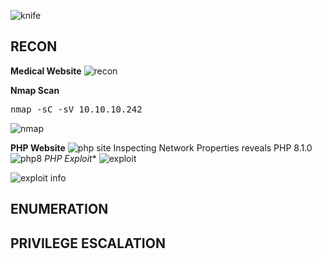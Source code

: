 ![knife](https://user-images.githubusercontent.com/66635295/183265217-40705451-47ef-47ea-ab35-e26165b77ea1.png)

**RECON**
---
**Medical Website** 
![recon](https://user-images.githubusercontent.com/66635295/185769120-78ab97a6-f512-4208-880a-3c05f2264f0d.png)

**Nmap Scan**
<pre>nmap -sC -sV 10.10.10.242</pre>
![nmap](https://user-images.githubusercontent.com/66635295/185769407-f6fd4c5b-cc7c-4ab8-b531-6e88f3b1e6bd.png)

**PHP Website**
![php site](https://user-images.githubusercontent.com/66635295/185770395-1da8cbb3-7ce3-4c36-8c2e-8103db704f6c.png)
Inspecting Network Properties reveals PHP 8.1.0
![php8](https://user-images.githubusercontent.com/66635295/185770435-9126406a-dd13-418f-87da-95be53733ccf.png)
*PHP Exploit**
![exploit](https://user-images.githubusercontent.com/66635295/185770641-fa1b43d7-afe9-4069-851a-d3b633694832.png)

![exploit info](https://user-images.githubusercontent.com/66635295/185770464-7a2eba76-ab51-4165-b925-18a0448de67f.png)

**ENUMERATION**
---




**PRIVILEGE ESCALATION**
---
